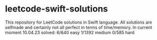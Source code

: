 # leetcode-swift-solutions
This repository for LeetCode solutions in Swift language. All solutions are selfmade and certainly not all perfect in terms of time/memory.
In current moment 10.04.23 solved:
6/640 easy
1/1392 medium
0/585 hard
